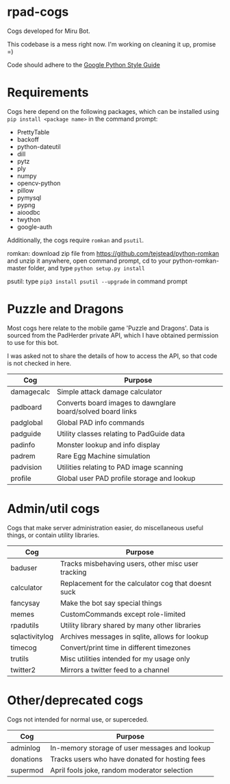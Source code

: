 # rpad-cogs

Cogs developed for Miru Bot.

This codebase is a mess right now. I'm working on cleaning it up, promise =)

Code should adhere to the [Google Python Style Guide](https://google.github.io/styleguide/pyguide.html)

# Requirements

Cogs here depend on the following packages, which can be installed using `pip install <package name>` in the command prompt:

* PrettyTable
* backoff
* python-dateutil
* dill
* pytz
* ply
* numpy
* opencv-python
* pillow
* pymysql
* pypng
* aioodbc
* twython
* google-auth

Additionally, the cogs require `romkan` and `psutil`.

romkan: download zip file from https://github.com/tejstead/python-romkan and unzip it anywhere, open command prompt, cd to your python-romkan-master folder, and type `python setup.py install`

psutil: type `pip3 install psutil --upgrade` in command prompt

# Puzzle and Dragons

Most cogs here relate to the mobile game 'Puzzle and Dragons'. Data is sourced from the
PadHerder private API, which I have obtained permission to use for this bot.

I was asked not to share the details of how to access the API, so that code is not
checked in here.

| Cog        | Purpose                                                         |
| ---        | ---                                                             |
| damagecalc | Simple attack damage calculator                                 |
| padboard   | Converts board images to dawnglare board/solved board links     |
| padglobal  | Global PAD info commands                                        |
| padguide   | Utility classes relating to PadGuide data                       |
| padinfo    | Monster lookup and info display                                 |
| padrem     | Rare Egg Machine simulation                                     |
| padvision  | Utilities relating to PAD image scanning                        |
| profile    | Global user PAD profile storage and lookup                      |


# Admin/util cogs

Cogs that make server administration easier, do miscellaneous useful things, or
contain utility libraries.

| Cog            | Purpose                                                     |
| ---            | ---                                                         |
| baduser        | Tracks misbehaving users, other misc user tracking          |   
| calculator     | Replacement for the calculator cog that doesnt suck         |  
| fancysay       | Make the bot say special things                             |
| memes          | CustomCommands except role-limited                          |    
| rpadutils      | Utility library shared by many other libraries              |    
| sqlactivitylog | Archives messages in sqlite, allows for lookup              |    
| timecog        | Convert/print time in different timezones                   | 
| trutils        | Misc utilities intended for my usage only                   |
| twitter2       | Mirrors a twitter feed to a channel                         |


# Other/deprecated cogs

Cogs not intended for normal use, or superceded.

| Cog            | Purpose                                                     |
| ---            | ---                                                         |
| adminlog       | In-memory storage of user messages and lookup               |
| donations      | Tracks users who have donated for hosting fees              |
| supermod       | April fools joke, random moderator selection                |

